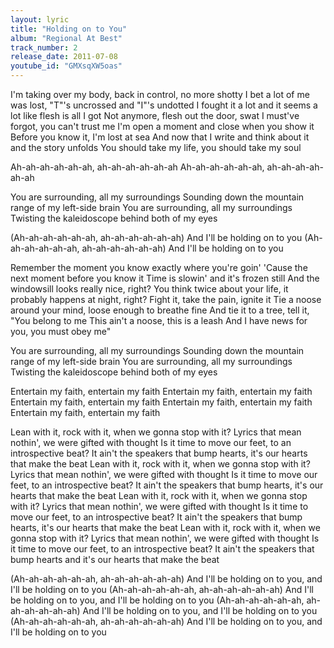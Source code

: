 ```yaml
---
layout: lyric
title: "Holding on to You"
album: "Regional At Best"
track_number: 2
release_date: 2011-07-08
youtube_id: "GMXsqXW5oas"
---
```


I'm taking over my body, back in control, no more shotty
I bet a lot of me was lost, "T"'s uncrossed and "I"'s undotted
I fought it a lot and it seems a lot like flesh is all I got
Not anymore, flesh out the door, swat
I must've forgot, you can't trust me
I'm open a moment and close when you show it
Before you know it, I'm lost at sea
And now that I write and think about it and the story unfolds
You should take my life, you should take my soul

Ah-ah-ah-ah-ah-ah, ah-ah-ah-ah-ah-ah
Ah-ah-ah-ah-ah-ah, ah-ah-ah-ah-ah-ah

You are surrounding, all my surroundings
Sounding down the mountain range of my left-side brain
You are surrounding, all my surroundings
Twisting the kaleidoscope behind both of my eyes

(Ah-ah-ah-ah-ah-ah, ah-ah-ah-ah-ah-ah)
And I'll be holding on to you
(Ah-ah-ah-ah-ah-ah, ah-ah-ah-ah-ah-ah)
And I'll be holding on to you

Remember the moment you know exactly where you're goin'
'Cause the next moment before you know it
Time is slowin' and it's frozen still
And the windowsill looks really nice, right?
You think twice about your life, it probably happens at night, right?
Fight it, take the pain, ignite it
Tie a noose around your mind, loose enough to breathe fine
And tie it to a tree, tell it, "You belong to me
This ain't a noose, this is a leash
And I have news for you, you must obey me"

You are surrounding, all my surroundings
Sounding down the mountain range of my left-side brain
You are surrounding, all my surroundings
Twisting the kaleidoscope behind both of my eyes

Entertain my faith, entertain my faith
Entertain my faith, entertain my faith
Entertain my faith, entertain my faith
Entertain my faith, entertain my faith
Entertain my faith, entertain my faith

Lean with it, rock with it, when we gonna stop with it?
Lyrics that mean nothin', we were gifted with thought
Is it time to move our feet, to an introspective beat?
It ain't the speakers that bump hearts, it's our hearts that make the beat
Lean with it, rock with it, when we gonna stop with it?
Lyrics that mean nothin', we were gifted with thought
Is it time to move our feet, to an introspective beat?
It ain't the speakers that bump hearts, it's our hearts that make the beat
Lean with it, rock with it, when we gonna stop with it?
Lyrics that mean nothin', we were gifted with thought
Is it time to move our feet, to an introspective beat?
It ain't the speakers that bump hearts, it's our hearts that make the beat
Lean with it, rock with it, when we gonna stop with it?
Lyrics that mean nothin', we were gifted with thought
Is it time to move our feet, to an introspective beat?
It ain't the speakers that bump hearts and it's our hearts that make the beat

(Ah-ah-ah-ah-ah-ah, ah-ah-ah-ah-ah-ah)
And I'll be holding on to you, and I'll be holding on to you
(Ah-ah-ah-ah-ah-ah, ah-ah-ah-ah-ah-ah)
And I'll be holding on to you, and I'll be holding on to you
(Ah-ah-ah-ah-ah-ah, ah-ah-ah-ah-ah-ah)
And I'll be holding on to you, and I'll be holding on to you
(Ah-ah-ah-ah-ah-ah, ah-ah-ah-ah-ah-ah)
And I'll be holding on to you, and I'll be holding on to you
